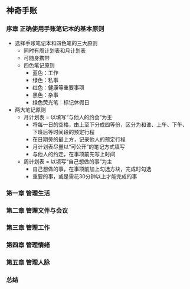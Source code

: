 ## 神奇手账
  
### 序章  正确使用手账笔记本的基本原则  
  
* 选择手账笔记本和四色笔的三大原则  
  * 同时有周计划表和月计划表  
  * 可随身携带  
  * 四色笔记原则  
    * 蓝色：工作  
    * 绿色：私事  
    * 红色：健康等重要事项  
    * 黑色：杂事  
    * 绿色荧光笔：标记休假日  
* 两大笔记原则  
  * 月计划表 = 以填写“与他人的约会”为主  
    * 将每一日的空格，由上至下分成四等份，区分为和谁、上午、下午、下班后等时间段的预定行程
    * 在日期旁的最上方，记录他人的预定行程  
    * 月计划表尽量以“可公开”的笔记方式填写  
    * 与他人的约定，在事项前先写上时间  
  * 周计划表 = 以填写“自己想做的事”为主  
    * 自己想做的事，在事项前加上勾选方块，完成时勾选  
    * 重要的事，或是需花30分钟以上才能完成的事  
  
### 第一章  管理生活  

### 第二章  管理文件与会议  

### 第三章  管理工作  
  
### 第四章  管理情绪  
  
### 第五章  管理人脉  
  
### 总结  


